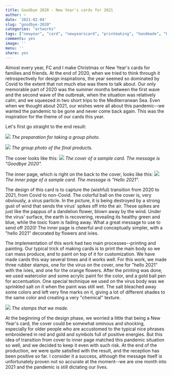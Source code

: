 ```yaml
---
title: Goodbye 2020 - New Year's cards for 2021
author: ~
date: '2021-02-04'
slug: "goodbye-2020"
categories: "artworks"
tags: ["newyear", "card", "newyearscard", "printmaking", "handmade", "handicraft", "covid19", "coronavirus", "2020", "2021"]
comments: yes
image: ''
menu: ''
share: yes
---
```


Almost every year, FC and I make Christmas or New Year's cards for families and friends. At the end of 2020, when we tried to think through it retrospectively for design inspirations, the year seemed so dominated by Covid to the extent that not much else was there to talk about. Our only memorable part of 2020 was the summer months between the first wave and the second wave of the outbreak, when the situation was relatively calm, and we squeezed in two short trips to the Mediterranean Sea. Even when we thought about 2021, our wishes were all about this pandemic--we wanted the pandemic to be gone and never come back again. This was the inspiration for the theme of our cards this year.

Let's first go straight to the end result:

![](/images/2021-02-04-goodbye-2020/group-prepare.jpg)
*The preparation for taking a group photo.*

![](/images/2021-02-04-goodbye-2020/group.jpg)
*The group photo of the final products.*

The cover looks like this:
![](/images/2021-02-04-goodbye-2020/cover.jpg)
*The cover of a sample card. The message is "Goodbye 2020".*

The inner page, which is right on the back to the cover, looks like this:
![](/images/2021-02-04-goodbye-2020/page.jpg)
*The inner page of a sample card. The message is "Hello 2021".*

The design of this card is to capture the (wishful) transition from 2020 to 2021, from Covid to non-Covid. The colorful ball on the cover is, very obviously, a virus particle. In the picture, it is being destroyed by a strong gust of wind that sends the virus' spikes off into the air. These spikes are just like the pappus of a dandelion flower, blown away by the wind. Under the virus' surface, the earth is recovering, revealing its healthy green and blue, while the toxic foam is fading away. What a great message to use to send off 2020! The inner page is cheerful and conceptually simpler, with a "hello 2021" decorated by flowers and ivies.

The implementation of this work had two main processes--printing and painting. Our typical trick of making cards is to print the main body so we can mass produce, and to paint on top of it for customization. We have made cards this way several times and it works well. For this work, we made three rubber stamps, one for the virus on the cover, one for "hello 2021" with the ivies, and one for the orange flowers. After the printing was done, we used watercolor and some acrylic paint for the color, and a gold ball pen for accentuation. One special technique we used on the virus body was we sprinkled salt on it when the paint was still wet. The salt bleached away some colors and left very fine marks on it, giving a lot of different shades to the same color and creating a very "chemical" texture.

![](/images/2021-02-04-goodbye-2020/stamps.jpg)
*The stamps that we made.*

At the beginning of the design phase, we worried a little that being a New Year's card, the cover could be somewhat ominous and shocking, especially for older people who are accustomed to the typical nice phrases embroidered in red and gold and symbols full of positive energies. But this idea of transition from cover to inner page matched this pandemic situation so well, and we decided to keep it even with such risk. At the end of the production, we were quite satisfied with the result, and the reception has been positive so far. I consider it a success, although the message itself is unfortunately proven not so accurate at the moment--we are one month into 2021 and the pandemic is still dictating our lives.
